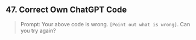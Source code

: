 ## 47. Correct Own ChatGPT Code

> Prompt: Your above code is wrong. `[Point out what is wrong]`. Can you try again?